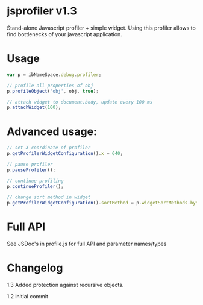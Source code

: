 jsprofiler v1.3
==========

Stand-alone Javascript profiler + simple widget.
Using this profiler allows to find bottlenecks of your javascript application.

Usage
=====

```JavaScript
var p = ibNameSpace.debug.profiler;

// profile all properties of obj
p.profileObject('obj', obj, true);

// attach widget to document.body, update every 100 ms
p.attachWidget(100);
```

Advanced usage:
===============

```JavaScript
// set X coordinate of profiler
p.getProfilerWidgetConfiguration().x = 640;

// pause profiler
p.pauseProfiler();

// continue profiling
p.continueProfiler();

// change sort method in widget
p.getProfilerWidgetConfiguration().sortMethod = p.widgetSortMethods.bySelfTotalTime;
```

Full API
========

See JSDoc's in profile.js for full API and parameter names/types

Changelog
=========

1.3
Added protection against recursive objects.

1.2
initial commit
